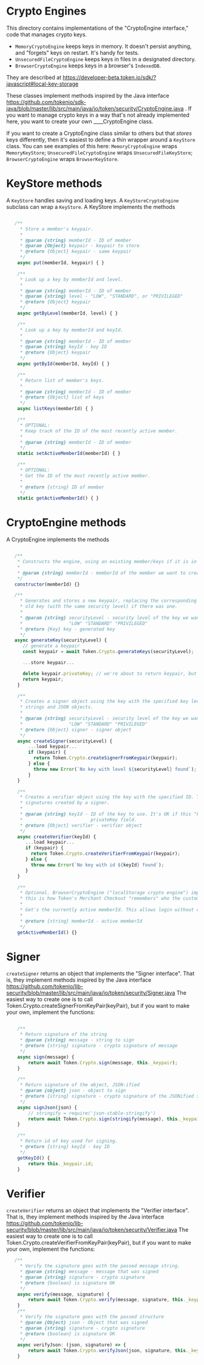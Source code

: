 Crypto Engines
==============

This directory contains implementations of the "CryptoEngine interface,"
code that manages crypto keys.

+ `MemoryCryptoEngine` keeps keys in memory. It doesn't persist anything, and
  "forgets" keys on restart. It's handy for tests.
+ `UnsecuredFileCryptoEngine` keeps keys in files in a designated directory.
+ `BrowserCryptoEngine` keeps keys in a browser's `IndexedDB`.

They are described at
https://developer-beta.token.io/sdk/?javascript#local-key-storage

These classes implement methods inspired by the Java interface
https://github.com/tokenio/sdk-java/blob/master/lib/src/main/java/io/token/security/CryptoEngine.java .
If you want to manage crypto keys in a way that's not already implemented
here, you want to create your own ____CryptoEngine class.

If you want to create a CryptoEngine class similar to others but that
*stores* keys differently, then it's easiest to define a thin wrapper
around a `KeyStore` class. You can see examples of this here:
`MemoryCryptoEngine` wraps `MemoryKeyStore`;
`UnsecuredFileCryptoEngine` wraps `UnsecuredFileKeyStore`;
`BrowserCryptoEngine` wraps `BrowserKeyStore`.

KeyStore methods
================

A `KeyStore` handles saving and loading keys. A `KeyStoreCryptoEngine`
subclass can wrap a `KeyStore`. A KeyStore implements the methods

``` javascript

   /**
     * Store a member's keypair.
     *
     * @param {string} memberId - ID of member
     * @param {Object} keypair - keypair to store
     * @return {Object} keypair - same keypair
     */
    async put(memberId, keypair) { }

    /**
     * Look up a key by memberId and level.
     *
     * @param {string} memberId - ID of member
     * @param {string} level - "LOW", "STANDARD", or "PRIVILEGED"
     * @return {Object} keypair
     */
    async getByLevel(memberId, level) { }

    /**
     * Look up a key by memberId and keyId.
     *
     * @param {string} memberId - ID of member
     * @param {string} keyId - key ID
     * @return {Object} keypair
     */
    async getById(memberId, keyId) { }

    /**
     * Return list of member's keys.
     *
     * @param {string} memberId - ID of member
     * @return {Object} list of keys
     */
    async listKeys(memberId) { }

    /**
     * OPTIONAL:
     * Keep track of the ID of the most recently active member.
     *
     * @param {string} memberId - ID of member
     */
    static setActiveMemberId(memberId) { }

    /**
     * OPTIONAL:
     * Get the ID of the most recently active member.
     *
     * @return {string} ID of member
     */
    static getActiveMemberId() { }
```


CryptoEngine methods
====================

A CryptoEngine implements the methods

``` javascript

   /**
    * Constructs the engine, using an existing member/keys if it is in localStorage
    *
    * @param {string} memberId - memberId of the member we want to create the engine for
    */
   constructor(memberId) {}

   /**
     * Generates and stores a new keypair, replacing the corresponding
     * old key (with the same security level) if there was one.
     *
     * @param {string} securityLevel - security level of the key we want to create
     *                 "LOW" "STANDARD" "PRIVILEGED"
     * @return {Key} key - generated key
     */
   async generateKey(securityLevel) {
      // generate a keypair
      const keypair = await Token.Crypto.generateKeys(securityLevel);

      ...store keypair...

      delete keypair.privateKey; // we're about to return keypair, but want to omit privateKey
      return keypair;
    }

    /**
     * Creates a signer object using the key with the specified key level. This can sign
     * strings and JSON objects.
     *
     * @param {string} securityLevel - security level of the key we want to use to sign
     *                 "LOW" "STANDARD" "PRIVILEGED"
     * @return {Object} signer - signer object
     */
    async createSigner(securityLevel) {
        ...load keypair...
        if (keypair) {
          return Token.Crypto.createSignerFromKeypair(keypair);
        } else {
          throw new Error(`No key with level ${securityLevel} found`);
        }
    }

    /**
     * Creates a verifier object using the key with the specified ID. This can verify
     * signatures created by a signer.
     *
     * @param {string} keyId - ID of the key to use. It's OK if this "keypair" has no
     *                         privateKey field.
     * @return {Object} verifier - verifier object
     */
    async createVerifier(keyId) {
       ...load keypair...
       if (keypair) {
         return Token.Crypto.createVerifierFromKeypair(keypair);
       } else {
         throw new Error(`No key with id ${keyId} found`);
       }
    }

    /**
     * Optional. BrowserCryptoEngine ("localStorage crypto engine") implements this;
     * this is how Token's Merchant Checkout "remembers" who the customer is.
     *
     * Get's the currently active memberId. This allows login without caching memberId somewhere
     *
     * @return {string} memberId - active memberId
     */
    getActiveMemberId() {}
```

Signer
======

`createSigner` returns an object that implements the "Signer interface".
That is, they implement methods inspired by the Java interface
https://github.com/tokenio/lib-security/blob/master/lib/src/main/java/io/token/security/Signer.java
The easiest way to create one is to call Token.Crypto.createSignerFromKeyPair(keyPair),
but if you want to make your own, implement the functions:

``` javascript

    /**
     * Return signature of the string
     * @param {string} message - string to sign
     * @return {string} signature - crypto signature of message
     */
    async sign(message) {
        return await Token.Crypto.sign(message, this._keypair);
    }

    /**
     * Return signature of the object, JSON-ified
     * @param {object} json - object to sign
     * @return {string} signature - crypto signature of the JSONified structure
     */
    async signJson(json) {
        // stringify = require('json-stable-stringify')
        return await Token.Crypto.sign(stringify(message), this._keypair);
    }

    /**
     * Return id of key used for signing.
     * @return {string} keyId - key ID
     */
    getKeyId() {
        return this._keypair.id;
    }
```

Verifier
========

`createVerifier` returns an object that implements the "Verifier interface".
That is, they implement methods inspired by the Java interface
https://github.com/tokenio/lib-security/blob/master/lib/src/main/java/io/token/security/Verifier.java
The easiest way to create one is to call Token.Crypto.createVerifierFromKeyPair(keyPair),
but if you want to make your own, implement the functions:

``` javascript
   /**
     * Verify the signature goes with the passed message string.
     * @param {string} message - message that was signed
     * @param {string} signature - crypto signature
     * @return {boolean} is signature OK
     */
    async verify(message, signature) {
        return await Token.Crypto.verify(message, signature, this._keypair.publicKey);
    }
    /**
     * Verify the signature goes with the passed structure
     * @param {Object} json - Object that was signed
     * @param {string} signature - crypto signature
     * @return {boolean} is signature OK
     */
    async verifyJson: (json, signature) => {
        return await Token.Crypto.verifyJson(json, signature, this._keypair.publicKey);
    }
```
    